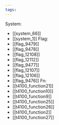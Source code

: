 ```yaml
---
tags:
---
```

System:
- [[system_66]]
- [[system_1]]
Flag:
- [[flag_9479]]
- [[flag_9478]]
- [[flag_12108]]
- [[flag_12112]]
- [[flag_9477]]
- [[flag_12107]]
- [[flag_12106]]
- [[flag_9476]]
Fn:
- [[t4100_function21]]
- [[t4100_function10]]
- [[t4100_function9]]
- [[t4100_function25]]
- [[t4100_function26]]
- [[t4100_function2]]
- [[t4100_function27]]
